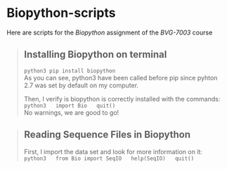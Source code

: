 # **Biopython-scripts**
Here are scripts for the *Biopython* assignment of the  *BVG-7003* course  

> ## Installing Biopython on terminal  
> `python3 pip install biopython`  
> As you can see, python3 have been called before pip since pyhton 2.7 was set by default on my computer.
>
> Then, I verify is biopython is correctly installed with the commands:  
> `python3  
> import Bio  
> quit()`  
> No warnings, we are good to go!

> ## Reading Sequence Files in Biopython
> First, I import the data set and look for more information on it:  
> `python3  
> from Bio import SeqIO  
> help(SeqIO)  
> quit()`
